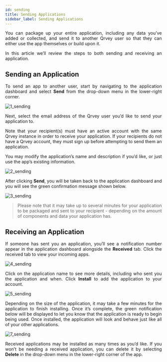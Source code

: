 ```yaml
---
id: sending
title: Sending Applications
sidebar_label: Sending Applications
---
```


<div style="text-align: justify">

You can package up your entire application, including any data you’ve added or collected, and send it to another Qrvey user so that they can either use the app themselves or build upon it. 

In this article we’ll review the steps to both sending and receiving an application. 

## Sending an Application
To send an app to another user, start by navigating to the application dashboard and select **Send** from the drop-down menu in the lower-right corner.

![1_sending](https://s3.amazonaws.com/cdn.qrvey.com/documentation_assets/ui-docs/others/3.4.8_sending/1_sending.png#thumbnail-80)

Next, select the email address of the Qrvey user you’d like to send your application to.

Note that your recipient(s) must have an active account with the same Qrvey instance in order to receive your application.  If your recipients do not have a Qrvey account, they must sign up before attempting to send them an application.

You may modify the application’s name and description if you’d like, or just use the app’s existing information. 

![2_sending](https://s3.amazonaws.com/cdn.qrvey.com/documentation_assets/ui-docs/others/3.4.8_sending/2_sending.png#thumbnail-80)

After clicking **Send**, you will be taken back to the application dashboard and you will see the green confirmation message shown below. 

![3_sending](https://s3.amazonaws.com/cdn.qrvey.com/documentation_assets/ui-docs/others/3.4.8_sending/3_sending.png#thumbnail-40)

>Please note that it may take up to several minutes for your application to be packaged and sent to your recipient - depending on the amount of components and data your application has.

## Receiving an Application
If someone has sent you an application, you’ll see a notification number appear in the application dashboard alongside the **Received** tab. Click the received tab to view your incoming apps.

![4_sending](https://s3.amazonaws.com/cdn.qrvey.com/documentation_assets/ui-docs/others/3.4.8_sending/4_sending.png#thumbnail-60)

Click on the application name to see more details, including who sent you the application and when. Click **Install** to add the application to your account. 

![5_sending](https://s3.amazonaws.com/cdn.qrvey.com/documentation_assets/ui-docs/others/3.4.8_sending/5_sending.png#thumbnail-60)

Depending on the size of the application, it may take a few minutes for the application to finish installing. Once it’s complete, the green notification below will be displayed to let you know that the application is ready to begin being used. Once installed, the application will look and behave just like all of your other applications. 

![7_sending](https://s3.amazonaws.com/cdn.qrvey.com/documentation_assets/ui-docs/others/3.4.8_sending/7_sending.png#thumbnail-40)

Received applications may be installed as many times as you’d like. If you won’t be needing a received application, you can delete it by selecting **Delete** in the drop-down menu in the lower-right corner of the app. 